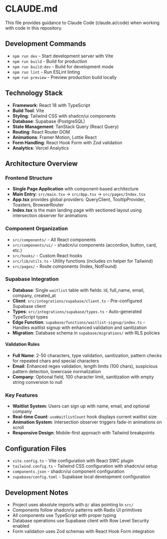 # CLAUDE.md

This file provides guidance to Claude Code (claude.ai/code) when working with code in this repository.

## Development Commands

- `npm run dev` - Start development server with Vite
- `npm run build` - Build for production
- `npm run build:dev` - Build for development mode
- `npm run lint` - Run ESLint linting
- `npm run preview` - Preview production build locally

## Technology Stack

- **Framework**: React 18 with TypeScript
- **Build Tool**: Vite
- **Styling**: Tailwind CSS with shadcn/ui components
- **Database**: Supabase (PostgreSQL)
- **State Management**: TanStack Query (React Query)
- **Routing**: React Router DOM
- **Animations**: Framer Motion, Lottie React
- **Form Handling**: React Hook Form with Zod validation
- **Analytics**: Vercel Analytics

## Architecture Overview

### Frontend Structure
- **Single Page Application** with component-based architecture
- **Main Entry**: `src/main.tsx` → `src/App.tsx` → `src/pages/Index.tsx`
- **App.tsx** provides global providers: QueryClient, TooltipProvider, Toasters, BrowserRouter
- **Index.tsx** is the main landing page with sectioned layout using intersection observer for animations

### Component Organization
- `src/components/` - All React components
- `src/components/ui/` - shadcn/ui components (accordion, button, card, etc.)
- `src/hooks/` - Custom React hooks
- `src/lib/utils.ts` - Utility functions (includes cn helper for Tailwind)
- `src/pages/` - Route components (Index, NotFound)

### Supabase Integration
- **Database**: Single `waitlist` table with fields: id, full_name, email, company, created_at
- **Client**: `src/integrations/supabase/client.ts` - Pre-configured Supabase client
- **Types**: `src/integrations/supabase/types.ts` - Auto-generated TypeScript types
- **Edge Function**: `supabase/functions/waitlist-signup/index.ts` - Handles waitlist signup with enhanced validation and sanitization
- **Migration**: Database schema in `supabase/migrations/` with RLS policies

#### Validation Rules
- **Full Name**: 2-50 characters, type validation, sanitization, pattern checks for repeated chars and special characters
- **Email**: Enhanced regex validation, length limits (100 chars), suspicious pattern detection, lowercase normalization
- **Company**: Optional field, 100 character limit, sanitization with empty string conversion to null

### Key Features
- **Waitlist System**: Users can sign up with name, email, and optional company
- **Real-time Count**: `useWaitlistCount` hook displays current waitlist size
- **Animation System**: Intersection observer triggers fade-in animations on scroll
- **Responsive Design**: Mobile-first approach with Tailwind breakpoints

## Configuration Files

- `vite.config.ts` - Vite configuration with React SWC plugin
- `tailwind.config.ts` - Tailwind CSS configuration with shadcn/ui setup
- `components.json` - shadcn/ui component configuration
- `supabase/config.toml` - Supabase local development configuration

## Development Notes

- Project uses absolute imports with `@/` alias pointing to `src/`
- Components follow shadcn/ui patterns with Radix UI primitives
- All components use TypeScript with proper typing
- Database operations use Supabase client with Row Level Security enabled
- Form validation uses Zod schemas with React Hook Form integration